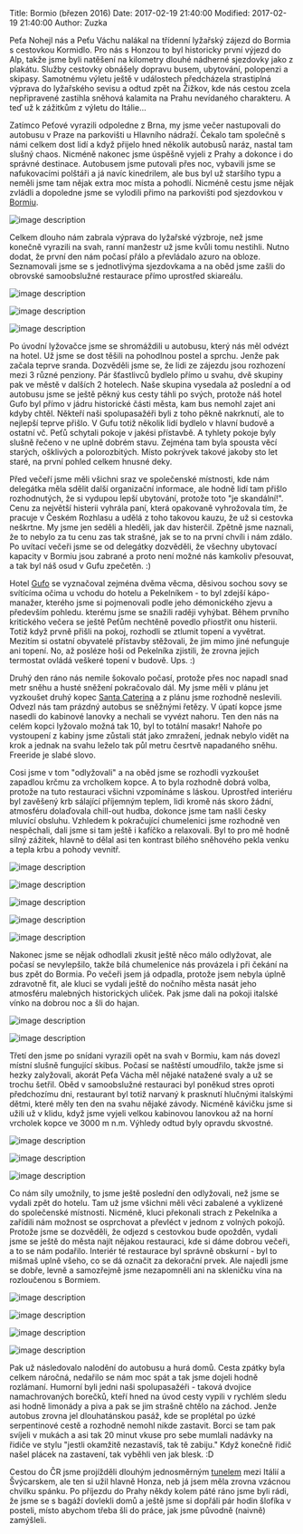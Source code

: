 ﻿Title: Bormio (březen 2016)
Date: 2017-02-19 21:40:00
Modified: 2017-02-19 21:40:00
Author: Zuzka


Peťa Nohejl nás a Peťu Váchu nalákal na třídenní lyžařský zájezd do Bormia s cestovkou Kormidlo. Pro nás s Honzou to byl historicky první výjezd do Alp, takže jsme byli natěšení na kilometry dlouhé nádherné sjezdovky jako z plakátu. Služby cestovky obnášely dopravu busem, ubytování, polopenzi a skipasy. Samotnému výletu ještě v událostech předcházela strastiplná výprava do lyžařského sevisu a odtud zpět na Žižkov, kde nás cestou zcela nepřipravené zastihla sněhová kalamita na Prahu nevídaného charakteru. A teď už k zážitkům z výletu do Itálie...

Zatímco Peťové vyrazili odpoledne z Brna, my jsme večer nastupovali do autobusu v Praze na parkovišti u Hlavního nádraží. Čekalo tam společně s námi celkem dost lidí a když přijelo hned několik autobusů naráz, nastal tam slušný chaos. Nicméně nakonec jsme úspěšně vyjeli z Prahy a dokonce i do správné destinace. Autobusem jsme putovali přes noc, vybavili jsme se nafukovacími polštáři a já navíc kinedrilem, ale bus byl už staršího typu a neměli jsme tam nějak extra moc místa a pohodlí. Nicméně cestu jsme nějak zvládli a dopoledne jsme se vylodili přimo na parkovišti pod sjezdovkou v [Bormiu](http://www.bormioski.eu/en/skiing/ski-area/ski-map/). 

![image description]({filename}/images/16.50.09.jpg)

Celkem dlouho nám zabrala výprava do lyžařské výzbroje, než jsme konečně vyrazili na svah, ranní manžestr už jsme kvůli tomu nestihli. Nutno dodat, že první den nám počasí přálo a převládalo azuro na obloze. Seznamovali jsme se s jednotlivýma sjezdovkama a na oběd jsme zašli do obrovské samoobslužné restaurace přímo uprostřed skiareálu.

![image description]({filename}/images/08.48.28.jpg)

![image description]({filename}/images/16.19.06.jpg)

![image description]({filename}/images/15.28.23.jpg)

Po úvodní lyžovačce jsme se shromáždili u autobusu, který nás měl odvézt na hotel. Už jsme se dost těšili na pohodlnou postel a sprchu. Jenže pak začala teprve sranda. Dozvěděli jsme se, že lidi ze zájezdu jsou rozhození mezi 3 různé penziony. Pár šťastlivců bydlelo přímo u svahu, dvě skupiny pak ve městě v dalších 2 hotelech. Naše skupina vysedala až poslední a od autobusu jsme se ještě pěkný kus cesty táhli po svých, protože náš hotel Gufo byl přímo v jádru historické části města, kam bus nemohl zajet ani kdyby chtěl. Někteří naši spolupasažéři byli z toho pěkně nakrknutí, ale to nejlepší teprve přišlo. V Gufu totiž několik lidí bydlelo v hlavní budově a ostatní vč. Peťů schytali pokoje v jakési přístavbě. A tyhlety pokoje byly slušně řečeno v ne uplně dobrém stavu. Zejména tam byla spousta věcí starých, ošklivých a polorozbitých. Místo pokrývek takové jakoby sto let staré, na první pohled celkem hnusné deky. 

Před večeří jsme měli všichni sraz ve společenské místnosti, kde nám delegátka měla sdělit další organizační informace, ale hodně lidí tam přišlo rozhodnutých, že si vydupou lepší ubytování, protože toto "je skandální!". Cenu za největší histerii vyhrála paní, která opakovaně vyhrožovala tím, že pracuje v Českém Rozhlasu a udělá z toho takovou kauzu, že už si cestovka neškrtne. My jsme jen seděli a hleděli, jak dav histerčil. Zpětně jsme naznali, že to nebylo za tu cenu zas tak strašné, jak se to na první chvíli i nám zdálo. Po uvítací večeři jsme se od delegátky dozvěděli, že všechny ubytovací kapacity v Bormiu jsou zabrané a proto není možné nás kamkoliv přesouvat, a tak byl náš osud v Gufu zpečetěn. :) 

Hotel [Gufo](http://www.hotelgufo.com/) se vyznačoval zejména dvěma věcma, děsivou sochou sovy se svítícíma očima u vchodu do hotelu a Pekelníkem - to byl zdejší kápo-manažer, kterého jsme si pojmenovali podle jeho démonického zjevu a především pohledu. kterému jsme se snažili raději vyhýbat. Během prvního kritického večera se ještě Peťům nechtěně povedlo přiostřit onu histerii. Totiž když prvně přišli na pokoj, rozhodli se ztlumit topení a vyvětrat. Mezitím si ostatní obyvatelé přístavby stěžovali, že jim mimo jiné nefunguje ani topení. No, až posléze hoši od Pekelníka zjistili, že zrovna jejich termostat ovládá veškeré topení v budově. Ups. :)

Druhý den ráno nás nemile šokovalo počasí, protože přes noc napadl snad metr sněhu a husté sněžení pokračovalo dál. My jsme měli v plánu jet vyzkoušet druhý kopec [Santa Caterina](http://www.santacaterina.it/en_inverno_skiarea_santa.aspx) a z plánu jsme rozhodně neslevili. Odvezl nás tam prázdný autobus se sněžnými řetězy. V úpatí kopce jsme nasedli do kabinové lanovky a nechali se vyvézt nahoru. Ten den nás na celém kopci lyžovalo možná tak 10, byl to totální masakr! Nahoře po vystoupení z kabiny jsme zůstali stát jako zmražení, jednak nebylo vidět na krok a jednak na svahu leželo tak půl metru česrtvě napadaného sněhu. Freeride je slabé slovo. 

Cosi jsme v tom "odlyžovali" a na oběd jsme se rozhodli vyzkoušet zapadlou krčmu za vrcholkem kopce. A to byla rozhodně dobrá volba, protože na tuto restauraci všichni vzpomínáme s láskou. Uprostřed interiéru byl zavěšený krb sálající příjemným teplem, lidi kromě nás skoro žádní, atmosféru dolaďovala chill-out hudba, dokonce jsme tam našli česky mluvící obsluhu. Vzhledem k pokračující chumelenici jsme rozhodně ven nespěchali, dali jsme si tam ještě i kafíčko a relaxovali. Byl to pro mě hodně silný zážitek, hlavně to dělal asi ten kontrast bílého sněhového pekla venku a tepla krbu a pohody vevnitř. 

![image description]({filename}/images/11.50.34.jpg)

![image description]({filename}/images/14.20.11.jpg)

![image description]({filename}/images/12.09.34.jpg)

![image description]({filename}/images/13.16.14.jpg)

![image description]({filename}/images/16.42.45.jpg)

Nakonec jsme se nějak odhodlali zkusit ještě něco málo odlyžovat, ale počasí se nevylepšilo, takže bílá chumelenice nás provázela i při čekání na bus zpět do Bormia. Po večeři jsem já odpadla, protože jsem nebyla úplně zdravotně fit, ale kluci se vydali ještě do nočního města nasát jeho atmosféru malebných historických uliček. Pak jsme dali na pokoji italské vínko na dobrou noc a šli do hajan.

![image description]({filename}/images/21.07.53.jpg)

![image description]({filename}/images/21.19.35.jpg)

Třetí den jsme po snídani vyrazili opět na svah v Bormiu, kam nás dovezl místní slušně fungující skibus. Počasí se naštěstí umoudřilo, takže jsme si hezky zalyžovali, akorát Peťa Vácha měl nějaké natažené svaly a už se trochu šetřil. Oběd v samoobslužné restauraci byl poněkud stres oproti předchozímu dni, restaurant byl totiž narvaný k prasknutí hlučnými italskými dětmi, které měly ten den na svahu nějaké závody. Nicméně kávičku jsme si užili už v klidu, když jsme vyjeli velkou kabinovou lanovkou až na horní vrcholek kopce ve 3000 m n.m. Výhledy odtud byly opravdu skvostné. 

![image description]({filename}/images/12.17.35.jpg)

![image description]({filename}/images/15.28.31.jpg)

![image description]({filename}/images/15.08.13.jpg)

Co nám síly umožnily, to jsme ještě poslední den odlyžovali, než jsme se vydali zpět do hotelu. Tam už jsme všichni měli věci zabalené a vyklizené do společenské místnosti. Nicméně, kluci překonali strach z Pekelníka a zařídili nám možnost se osprchovat a převléct v jednom z volných pokojů. Protože jsme se dozvěděli, že odjezd s cestovkou bude opožděn, vydali jsme se ještě do města najít nějakou restauraci, kde si dáme dobrou večeři, a to se nám podařilo. Interiér té restaurace byl správně obskurní - byl to mišmaš uplně všeho, co se dá označit za dekorační prvek. Ale najedli jsme se dobře, levně a samozřejmě jsme nezapomněli ani na skleničku vína na rozloučenou s Bormiem. 

![image description]({filename}/images/11.34.40.jpg)

![image description]({filename}/images/11.35.04.jpg)

![image description]({filename}/images/12.28.34.jpg)

![image description]({filename}/images/16.39.44.jpg)

Pak už následovalo nalodění do autobusu a hurá domů. Cesta zpátky byla celkem náročná, nedařilo se nám moc spát a tak jsme dojeli hodně rozlámaní. Humorní byli jedni naši spolupasažéři - taková dvojice namachrovaných borečků, kteří hned na úvod cesty vypili v rychlém sledu asi hodně limonády a piva a pak se jim strašně chtělo na záchod. Jenže autobus zrovna jel dlouhatánskou pasáž, kde se proplétal po úzké serpentinové cestě a rozhodně nemohl nikde zastavit. Borci se tam pak svíjeli v mukách a asi tak 20 minut vkuse pro sebe mumlali nadávky na řidiče ve stylu "jestli okamžitě nezastavíš, tak tě zabiju." Když konečně řidič našel plácek na zastavení, tak vyběhli ven jak blesk. :D 

Cestou do ČR jsme projížděli dlouhým jednosměrným [tunelem](https://en.wikipedia.org/wiki/Munt_la_Schera_Tunnel) mezi Itálií a Švýcarskem, ale ten si užil hlavně Honza, neb já jsem měla zrovna vzácnou chvilku spánku. Po příjezdu do Prahy někdy kolem páté ráno jsme byli rádi, že jsme se s bagáží dovlekli domů a ještě jsme si dopřáli pár hodin šlofíka v posteli, místo abychom třeba šli do práce, jak jsme původně (naivně) zamýšleli.  
